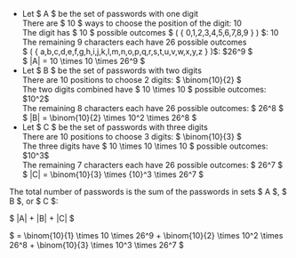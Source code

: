 <ul>
	<li> Let $ A $ be the set of passwords with one digit <br/>
	There are $ 10 $ ways to choose the position of the digit: 10 <br/>
	The digit has $ 10 $ possible outcomes $ ( { 0,1,2,3,4,5,6,7,8,9 } ) $: 10 <br/>
	The remaining 9 characters each have 26 possible outcomes <br/>
	$ ( { a,b,c,d,e,f,g,h,i,j,k,l,m,n,o,p,q,r,s,t,u,v,w,x,y,z } )$: $26^9 $ <br/>
	$ |A| = 10 \times 10 \times 26^9 $
	<li> Let $ B $ be the set of passwords with two digits <br/>
	There are 10 positions to choose 2 digits: $ \binom{10}{2} $ <br/>
	The two digits combined have $ 10 \times 10 $ possible outcomes: $10^2$ <br/>
	The remaining 8 characters each have 26 possible outcomes: $ 26^8 $ <br/>
	$ |B| = \binom{10}{2} \times 10^2 \times 26^8 $
	<li> Let $ C $ be the set of passwords with three digits <br/>
	There are 10 positions to choose 3 digits: $ \binom{10}{3} $ <br/>
	The three digits have $ 10 \times 10 \times 10 $ possible outcomes: $10^3$ <br/>
	The remaining 7 characters each have 26 possible outcomes: $ 26^7 $ <br/>
	$ |C| = \binom{10}{3} \times {10}^3 \times 26^7 $
</ul>
The total number of passwords is the sum of the passwords in sets $ A $, $ B $, or $ C $:

$ |A| + |B| + |C| $

$ = \binom{10}{1} \times 10 \times 26^9 + \binom{10}{2} \times 10^2 \times 26^8 + \binom{10}{3} \times 10^3 \times 26^7 $
